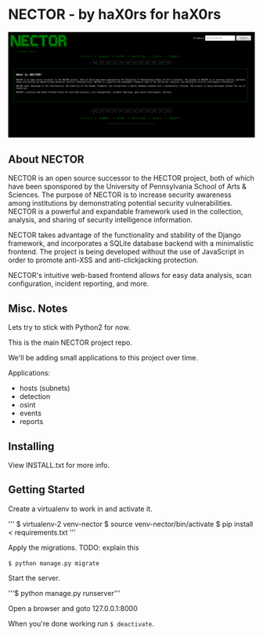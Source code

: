 # NECTOR - by haX0rs for haX0rs

![nector home](nector-home.png)

## About NECTOR

 NECTOR is an open source successor to the HECTOR project, both of which have been sponspored by the University of Pennsylvania School of Arts & Sciences. The purpose of NECTOR is to increase security awareness among institutions by demonstrating potential security vulnerabilities. NECTOR is a powerful and expandable framework used in the collection, analysis, and sharing of security intelligence information.

NECTOR takes advantage of the functionality and stability of the Django framework, and incorporates a SQLite database backend with a minimalistic frontend. The project is being developed without the use of JavaScript in order to promote anti-XSS and anti-clickjacking protection.

NECTOR's intuitive web-based frontend allows for easy data analysis, scan configuration, incident reporting, and more. 

## Misc. Notes

Lets try to stick with Python2 for now.

This is the main NECTOR project repo.

We'll be adding small applications to this project over time.

Applications:

- hosts (subnets)
- detection
- osint
- events
- reports

## Installing

View INSTALL.txt for more info.

## Getting Started

Create a virtualenv to work in and activate it.

'''
$ virtualenv-2 venv-nector
$ source venv-nector/bin/activate
$ pip install < requirements.txt
'''

Apply the migrations. TODO: explain this

```$ python manage.py migrate```


Start the server.

'''$ python manage.py runserver'''


Open a browser and goto 127.0.0.1:8000

When you're done working run ```$ deactivate```.

